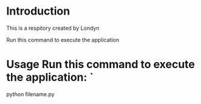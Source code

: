 # Introduction
This is a respitory created by Londyn

Run this command to execute the application
# Usage Run this command to execute the application: `
python filename.py
